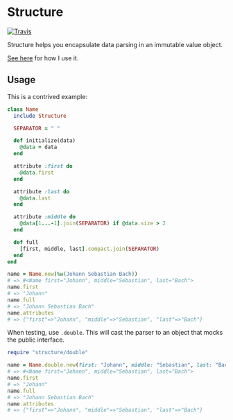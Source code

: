 # Structure

[![Travis](https://travis-ci.org/hakanensari/structure.svg)](https://travis-ci.org/hakanensari/structure)

Structure helps you encapsulate data parsing in an immutable value object.

[See here](https://github.com/hakanensari/mws-orders) for how I use it.

## Usage

This is a contrived example:

```ruby
class Name
  include Structure

  SEPARATOR = " "

  def initialize(data)
    @data = data
  end

  attribute :first do
    @data.first
  end

  attribute :last do
    @data.last
  end

  attribute :middle do
    @data[1...-1].join(SEPARATOR) if @data.size > 2
  end

  def full
    [first, middle, last].compact.join(SEPARATOR)
  end
end

name = Name.new(%w(Johann Sebastian Bach))
# => #<Name first="Johann", middle="Sebastian", last="Bach">
name.first
# => "Johann"
name.full
# => "Johann Sebastian Bach"
name.attributes
# => {"first"=>"Johann", "middle"=>"Sebastian", "last"=>"Bach"}
```

When testing, use `.double`. This will cast the parser to an object that mocks the public interface.

```ruby
require "structure/double"

name = Name.double.new(first: "Johann", middle: "Sebastian", last: "Bach")
# => #<Name first="Johann", middle="Sebastian", last="Bach">
name.first
# => "Johann"
name.full
# => "Johann Sebastian Bach"
name.attributes
# => {"first"=>"Johann", "middle"=>"Sebastian", "last"=>"Bach"}
```
